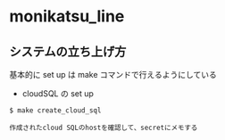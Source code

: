 # monikatsu_line

## システムの立ち上げ方

基本的に set up は make コマンドで行えるようにしている

- cloudSQL の set up

```
$ make create_cloud_sql

作成されたcloud SQLのhostを確認して、secretにメモする
```
